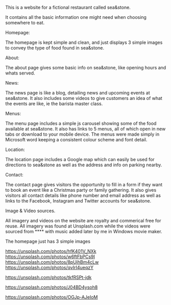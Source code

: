 This is a website for a fictional restaurant called sea&stone.

It contains all the basic information one might need when choosing somewhere to eat.

Homepage:

The homepage is kept simple and clean, and just displays 3 simple images to convey the type of food found in sea&stone.

About:

The about page gives some basic info on sea&stone, like opening hours and whats served. 

News:

The news page is like a blog, detailing news and upcoming events at sea&stone. It also includes some videos to give customers an idea of what the events are like, ie the barista master class. 

Menus:

The menu page includes a simple js carousel showing some of the food available at sea&stone. It also has links to 5 menus, all of which open in new tabs or download to your mobile device. The menus were made simply in Microsoft word keeping a consistent colour scheme and font detail.

Location: 

The location page includes a Google map which can easily be used for directions to sea&stone as well as the address and info on parking nearby.

Contact:

The contact page gives visitors the opportunity to fill in a form if they want to book an event like a Christmas party or family gathering. It also gives visitors all contact details like phone number and email address as well as links to the Facebook, Instagram and Twitter accounts for sea&stone. 


Image & Video sources.

All imagery and videos on the website are royalty and commerical free for reuse. All imagery was found at Unsplash.com while the videos were sourced from **** with music added later by me in Windows movie maker. 

The homepage just has 3 simple images

https://unsplash.com/photos/hfK401V_NXk
https://unsplash.com/photos/w6ftFbPCs9I
https://unsplash.com/photos/8pUjhBm4cLw
https://unsplash.com/photos/qvIrI4ueqzY

https://unsplash.com/photos/tkfRSPt-jdk

https://unsplash.com/photos/J04BD4ysoh8

https://unsplash.com/photos/OGJp-AJeIoM